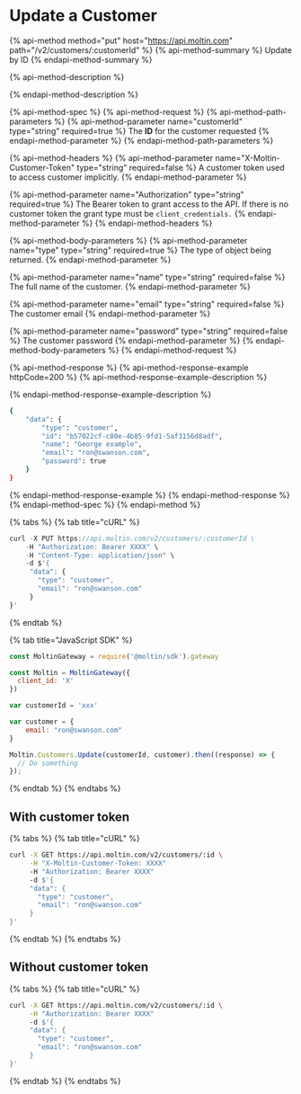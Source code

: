 # Update a Customer

{% api-method method="put" host="https://api.moltin.com" path="/v2/customers/:customerId" %}
{% api-method-summary %}
Update by ID
{% endapi-method-summary %}

{% api-method-description %}

{% endapi-method-description %}

{% api-method-spec %}
{% api-method-request %}
{% api-method-path-parameters %}
{% api-method-parameter name="customerId" type="string" required=true %}
The **ID** for the customer requested
{% endapi-method-parameter %}
{% endapi-method-path-parameters %}

{% api-method-headers %}
{% api-method-parameter name="X-Moltin-Customer-Token" type="string" required=false %}
A customer token used to access customer implicitly.
{% endapi-method-parameter %}

{% api-method-parameter name="Authorization" type="string" required=true %}
The Bearer token to grant access to the API. If there is no customer token the grant type must be `client_credentials.`
{% endapi-method-parameter %}
{% endapi-method-headers %}

{% api-method-body-parameters %}
{% api-method-parameter name="type" type="string" required=true %}
The type of object being returned.
{% endapi-method-parameter %}

{% api-method-parameter name="name" type="string" required=false %}
The full name of the customer.
{% endapi-method-parameter %}

{% api-method-parameter name="email" type="string" required=false %}
The customer email
{% endapi-method-parameter %}

{% api-method-parameter name="password" type="string" required=false %}
The customer password
{% endapi-method-parameter %}
{% endapi-method-body-parameters %}
{% endapi-method-request %}

{% api-method-response %}
{% api-method-response-example httpCode=200 %}
{% api-method-response-example-description %}

{% endapi-method-response-example-description %}

```bash
{
    "data": {
        "type": "customer",
        "id": "b57022cf-c80e-4b85-9fd1-5af3156d8adf",
        "name": "George example",
        "email": "ron@swanson.com",
        "password": true
    }
}
```
{% endapi-method-response-example %}
{% endapi-method-response %}
{% endapi-method-spec %}
{% endapi-method %}

{% tabs %}
{% tab title="cURL" %}
```javascript
curl -X PUT https://api.moltin.com/v2/customers/:customerId \
    -H "Authorization: Bearer XXXX" \
    -H "Content-Type: application/json" \
    -d $'{
     "data": {
       "type": "customer",
       "email": "ron@swanson.com"
     }
}'
```
{% endtab %}

{% tab title="JavaScript SDK" %}
```javascript
const MoltinGateway = require('@moltin/sdk').gateway

const Moltin = MoltinGateway({
  client_id: 'X'
})

var customerId = 'xxx'

var customer = {
    email: "ron@swanson.com"
}

Moltin.Customers.Update(customerId, customer).then((response) => {
  // Do something
});
```
{% endtab %}
{% endtabs %}

## With customer token

{% tabs %}
{% tab title="cURL" %}
```bash
curl -X GET https://api.moltin.com/v2/customers/:id \
     -H "X-Moltin-Customer-Token: XXXX"
     -H "Authorization: Bearer XXXX"
     -d $'{
     "data": {
       "type": "customer",
       "email": "ron@swanson.com"
     }
}'
```
{% endtab %}
{% endtabs %}

## Without customer token

{% tabs %}
{% tab title="cURL" %}
```bash
curl -X GET https://api.moltin.com/v2/customers/:id \
     -H "Authorization: Bearer XXXX"
     -d $'{
     "data": {
       "type": "customer",
       "email": "ron@swanson.com"
     }
}'
```
{% endtab %}
{% endtabs %}

